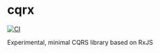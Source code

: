 # cqrx

[![CI](https://github.com/AlexAegis/cqrx/workflows/CI/badge.svg)](https://github.com/AlexAegis/cqrx/actions?query=workflow%3ACI)

Experimental, minimal CQRS library based on RxJS

